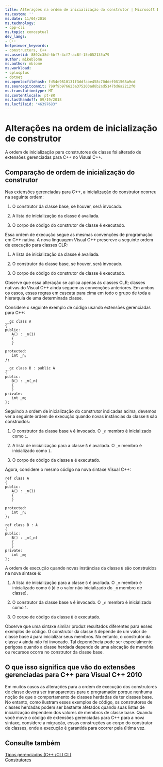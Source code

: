 ```yaml
---
title: Alterações na ordem de inicialização do construtor | Microsoft Docs
ms.custom: ''
ms.date: 11/04/2016
ms.technology:
- cpp-cli
ms.topic: conceptual
dev_langs:
- C++
helpviewer_keywords:
- constructors, C++
ms.assetid: 8892c38d-6bf7-4cf7-ac8f-15e052135a79
author: mikeblome
ms.author: mblome
ms.workload:
- cplusplus
- dotnet
ms.openlocfilehash: fd54e9810131f3ddfabe458c70ddef081568a9cd
ms.sourcegitcommit: 799f9b976623a375203ad8b2ad5147bd6a2212f0
ms.translationtype: MT
ms.contentlocale: pt-BR
ms.lasthandoff: 09/19/2018
ms.locfileid: "46397683"
---
```

# <a name="changes-in-constructor-initialization-order"></a>Alterações na ordem de inicialização de construtor

A ordem de inicialização para construtores de classe foi alterado de extensões gerenciadas para C++ no Visual C++.

## <a name="comparison-of-constructor-initialization-order"></a>Comparação de ordem de inicialização do construtor

Nas extensões gerenciadas para C++, a inicialização do construtor ocorreu na seguinte ordem:

1. O construtor da classe base, se houver, será invocado.

1. A lista de inicialização da classe é avaliada.

1. O corpo de código do construtor de classe é executado.

Essa ordem de execução segue as mesmas convenções de programação em C++ nativa. A nova linguagem Visual C++ prescreve a seguinte ordem de execução para classes CLR:

1. A lista de inicialização da classe é avaliada.

1. O construtor da classe base, se houver, será invocado.

1. O corpo de código do construtor de classe é executado.

Observe que essa alteração se aplica apenas às classes CLR; classes nativas do Visual C++ ainda seguem as convenções anteriores. Em ambos os casos, essas regras em cascata para cima em todo o grupo de toda a hierarquia de uma determinada classe.

Considere o seguinte exemplo de código usando extensões gerenciadas para C++:

```
__gc class A
{
public:
   A() : _n(1)
   {
   }

protected:
   int _n;
};

__gc class B : public A
{
public:
   B() : _m(_n)
   {
   }
private:
   int _m;
};
```

Seguindo a ordem de inicialização do construtor indicadas acima, devemos ver a seguinte ordem de execução quando novas instâncias da classe `B` são construídos:

1. O construtor da classe base `A` é invocado. O `_n` membro é inicializado como `1`.

1. A lista de inicialização para a classe `B` é avaliada. O `_m` membro é inicializado como `1`.

1. O corpo de código da classe `B` é executado.

Agora, considere o mesmo código na nova sintaxe Visual C++:

```
ref class A
{
public:
   A() : _n(1)
   {
   }

protected:
   int _n;
};

ref class B : A
{
public:
   B() : _m(_n)
   {
   }
private:
   int _m;
};
```

A ordem de execução quando novas instâncias da classe `B` são construídos na nova sintaxe é:

1. A lista de inicialização para a classe `B` é avaliada. O `_m` membro é inicializado como `0` (`0` é o valor não inicializado do `_m` membro de classe).

1. O construtor da classe base `A` é invocado. O `_n` membro é inicializado como `1`.

1. O corpo de código da classe `B` é executado.

Observe que uma sintaxe similar produz resultados diferentes para esses exemplos de código. O construtor da classe `B` depende de um valor de classe base `A` para inicializar seus membros. No entanto, o construtor da classe `A` ainda não foi invocado. Tal dependência pode ser especialmente perigosa quando a classe herdada depende de uma alocação de memória ou recursos ocorra no construtor da classe base.

## <a name="what-this-means-going-from-managed-extensions-for-c-to-visual-c-2010"></a>O que isso significa que vão do extensões gerenciadas para C++ para Visual C++ 2010

Em muitos casos as alterações para a ordem de execução dos construtores de classe deverá ser transparentes para o programador porque nenhuma noção de que o comportamento de classes herdadas de ter classes base. No entanto, como ilustram esses exemplos de código, os construtores de classes herdadas podem ser bastante afetados quando suas listas de inicialização dependem dos valores de membros de classe base. Quando você move o código de extensões gerenciadas para C++ para a nova sintaxe, considere a migração, essas construções ao corpo do construtor de classes, onde a execução é garantida para ocorrer pela última vez.

## <a name="see-also"></a>Consulte também

[Tipos gerenciados (C++ /CLI CL)](../dotnet/managed-types-cpp-cl.md)<br/>
[Construtores](../cpp/constructors-cpp.md)
